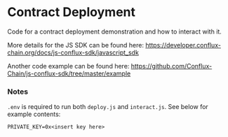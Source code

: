 # Contract Deployment
Code for a contract deployment demonstration and how to interact with it.

More details for the JS SDK can be found here: https://developer.conflux-chain.org/docs/js-conflux-sdk/javascript_sdk

Another code example can be found here: https://github.com/Conflux-Chain/js-conflux-sdk/tree/master/example

### Notes
`.env` is required to run both `deploy.js` and `interact.js`. See below for example contents:
```
PRIVATE_KEY=0x<insert key here>
```
